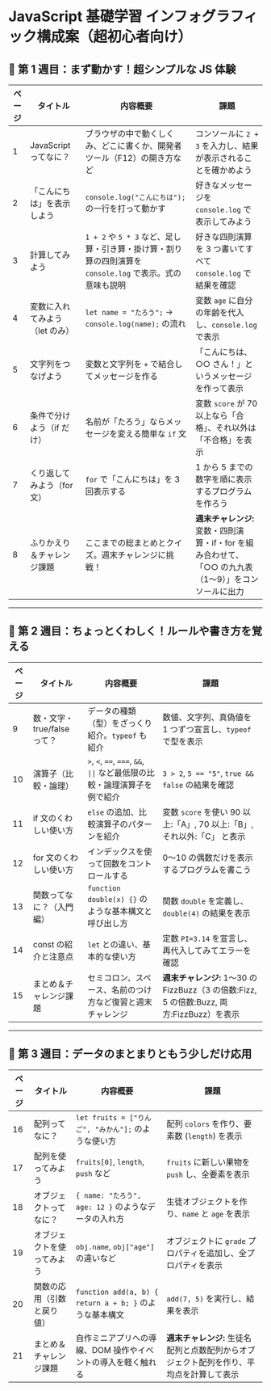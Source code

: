 # JavaScript 基礎学習 インフォグラフィック構成案（超初心者向け）

## 📘 第 1 週目：まず動かす！超シンプルな JS 体験

| ページ | タイトル                       | 内容概要                                                                                                 | 課題                                                                                                      |
| ------ | ------------------------------ | -------------------------------------------------------------------------------------------------------- | --------------------------------------------------------------------------------------------------------- |
| 1      | JavaScript ってなに？          | ブラウザの中で動くしくみ、どこに書くか、開発者ツール（F12）の開き方など                                  | コンソールに `2 + 3` を入力し、結果が表示されることを確かめよう                                           |
| 2      | 「こんにちは」を表示しよう     | `console.log("こんにちは");` の一行を打って動かす                                                        | 好きなメッセージを `console.log` で表示してみよう                                                         |
| 3      | 計算してみよう                 | `1 + 2` や `5 * 3` など、足し算・引き算・掛け算・割り算の四則演算を `console.log` で表示。式の意味も説明 | 好きな四則演算を 3 つ書いてすべて `console.log` で結果を確認                                              |
| 4      | 変数に入れてみよう（let のみ） | `let name = "たろう";` → `console.log(name);` の流れ                                                     | 変数 `age` に自分の年齢を代入し、`console.log` で表示                                                     |
| 5      | 文字列をつなげよう             | 変数と文字列を `+` で結合してメッセージを作る                                                            | 「こんにちは、○○ さん！」というメッセージを作って表示                                                     |
| 6      | 条件で分けよう（if だけ）      | 名前が「たろう」ならメッセージを変える簡単な `if` 文                                                     | 変数 `score` が 70 以上なら「合格」、それ以外は「不合格」を表示                                           |
| 7      | くり返してみよう（for 文）     | `for` で「こんにちは」を 3 回表示する                                                                    | 1 から 5 までの数字を順に表示するプログラムを作ろう                                                       |
| 8      | ふりかえり＆チャレンジ課題     | ここまでの総まとめとクイズ。週末チャレンジに挑戦！                                                       | **週末チャレンジ:** 変数・四則演算・if・for を組み合わせて、<br>「○○ の九九表（1〜9）」をコンソールに出力 |

---

## 📗 第 2 週目：ちょっとくわしく！ルールや書き方を覚える

| ページ | タイトル                    | 内容概要                                                                   | 課題                                                                                       |
| ------ | --------------------------- | -------------------------------------------------------------------------- | ------------------------------------------------------------------------------------------ |
| 9      | 数・文字・true/false って？ | データの種類（型）をざっくり紹介。`typeof` も紹介                          | 数値、文字列、真偽値を 1 つずつ宣言し、`typeof` で型を表示                                 |
| 10     | 演算子（比較・論理）        | `>`, `<`, `==`, `===`, `&&`, `\|\|` など最低限の比較・論理演算子を例で紹介 | `3 > 2`, `5 == "5"`, `true && false` の結果を確認                                          |
| 11     | if 文のくわしい使い方       | `else` の追加、比較演算子のパターンを紹介                                  | 変数 `score` を使い 90 以上:「A」, 70 以上:「B」, それ以外:「C」 と表示                    |
| 12     | for 文のくわしい使い方      | インデックスを使って回数をコントロールする                                 | 0〜10 の偶数だけを表示するプログラムを書こう                                               |
| 13     | 関数ってなに？（入門編）    | `function double(x) {}` のような基本構文と呼び出し方                       | 関数 `double` を定義し、`double(4)` の結果を表示                                           |
| 14     | const の紹介と注意点        | `let` との違い、基本的な使い方                                             | 定数 `PI=3.14` を宣言し、再代入してみてエラーを確認                                        |
| 15     | まとめ＆チャレンジ課題      | セミコロン、スペース、名前のつけ方など復習と週末チャレンジ                 | **週末チャレンジ:** 1〜30 の FizzBuzz（3 の倍数:Fizz, 5 の倍数:Buzz, 両方:FizzBuzz）を表示 |

---

## 📙 第 3 週目：データのまとまりともう少しだけ応用

| ページ | タイトル                   | 内容概要                                                     | 課題                                                                                     |
| ------ | -------------------------- | ------------------------------------------------------------ | ---------------------------------------------------------------------------------------- |
| 16     | 配列ってなに？             | `let fruits = ["りんご", "みかん"];` のような使い方          | 配列 `colors` を作り、要素数 (`length`) を表示                                           |
| 17     | 配列を使ってみよう         | `fruits[0]`, `length`, `push` など                           | `fruits` に新しい果物を `push` し、全要素を表示                                          |
| 18     | オブジェクトってなに？     | `{ name: "たろう", age: 12 }` のようなデータの入れ方         | 生徒オブジェクトを作り、`name` と `age` を表示                                           |
| 19     | オブジェクトを使ってみよう | `obj.name`, `obj["age"]` の違いなど                          | オブジェクトに `grade` プロパティを追加し、全プロパティを表示                            |
| 20     | 関数の応用（引数と戻り値） | `function add(a, b) { return a + b; }` のような基本構文      | `add(7, 5)` を実行し、結果を表示                                                         |
| 21     | まとめ＆チャレンジ課題     | 自作ミニアプリへの導線、DOM 操作やイベントの導入を軽く触れる | **週末チャレンジ:** 生徒名配列と点数配列からオブジェクト配列を作り、平均点を計算して表示 |
